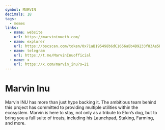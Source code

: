 ```yaml
---
symbol: MARVIN
decimals: 18
tags:
  - memes
links:
  - name: website
    url: https://marvininueth.com/
  - name: explorer
    url: https://bscscan.com/token/0x71aB195498b6dC1656aBb4D9233f83Ae5F19495B
  - name: telegram
    url: https://t.me/MarvinInuofficial
  - name: x
    url: https://x.com/marvin_inu?s=21
---
```


# Marvin Inu

Marvin INU has more than just hype backing it. The ambitious team behind this project has committed to providing multiple utilities within the ecosystem. Marvin is here to stay, not only as a tribute to Elon’s dog, but to bring you a full suite of treats, including his Launchpad, Staking, Farming, and more.
